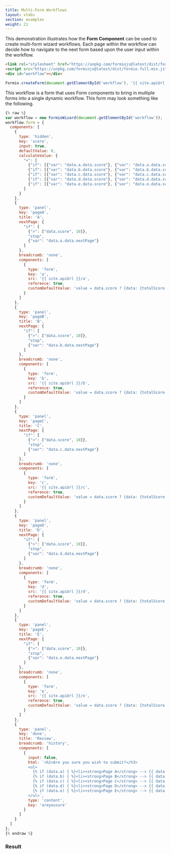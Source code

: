 ```yaml
---
title: Multi-Form Workflows
layout: vtabs
section: examples
weight: 21
---
```

This demonstration illustrates how the **Form Component** can be used to create multi-form wizard
workflows. Each page within the workflow can decide how to navigate to the next form based upon the
user input within the workflow.

```html
<link rel="stylesheet" href="https://unpkg.com/formiojs@latest/dist/formio.full.min.css">
<script src="https://unpkg.com/formiojs@latest/dist/formio.full.min.js"></script>
<div id="workflow"></div>
```

```js
Formio.createForm(document.getElementById('workflow'), '{{ site.apiUrl }}/multiform');
```

This workflow is a form that uses Form components to bring in multiple forms into a single dynamic workflow. This form
may look something like the following.

```js
{% raw %}
var workflow = new FormioWizard(document.getElementById('workflow'));
workflow.form = {
  components: [
    {
      type: 'hidden',
      key: 'score',
      input: true,
      defaultValue: 0,
      calculateValue: {
        "+": [
          {"if": [{"var": "data.a.data.score"}, {"var": "data.a.data.score"}, 0]},
          {"if": [{"var": "data.b.data.score"}, {"var": "data.b.data.score"}, 0]},
          {"if": [{"var": "data.c.data.score"}, {"var": "data.c.data.score"}, 0]},
          {"if": [{"var": "data.d.data.score"}, {"var": "data.d.data.score"}, 0]},
          {"if": [{"var": "data.e.data.score"}, {"var": "data.e.data.score"}, 0]}
        ]
      }
    },
    {
      type: 'panel',
      key: 'pageA',
      title: 'A',
      nextPage: {
        "if": [
          {">": ["data.score", 10]},
          "stop",
          {"var": "data.a.data.nextPage"}
        ]
      },
      breadcrumb: 'none',
      components: [
        {
          type: 'form',
          key: 'a',
          src: '{{ site.apiUrl }}/a',
          reference: true,
          customDefaultValue: 'value = data.score ? {data: {totalScore: data.score}} : {data: {totalScore: 0}};'
        }
      ]
    },
    {
      type: 'panel',
      key: 'pageB',
      title: 'B',
      nextPage: {
        "if": [
          {">": ["data.score", 10]},
          "stop",
          {"var": "data.b.data.nextPage"}
        ]
      },
      breadcrumb: 'none',
      components: [
        {
          type: 'form',
          key: 'b',
          src: '{{ site.apiUrl }}/b',
          reference: true,
          customDefaultValue: 'value = data.score ? {data: {totalScore: data.score}} : {data: {totalScore: 0}};'
        }
      ]
    },
    {
      type: 'panel',
      key: 'pageC',
      title: 'C',
      nextPage: {
        "if": [
          {">": ["data.score", 10]},
          "stop",
          {"var": "data.c.data.nextPage"}
        ]
      },
      breadcrumb: 'none',
      components: [
        {
          type: 'form',
          key: 'c',
          src: '{{ site.apiUrl }}/c',
          reference: true,
          customDefaultValue: 'value = data.score ? {data: {totalScore: data.score}} : {data: {totalScore: 0}};'
        }
      ]
    },
    {
      type: 'panel',
      key: 'pageD',
      title: 'D',
      nextPage: {
        "if": [
          {">": ["data.score", 10]},
          "stop",
          {"var": "data.d.data.nextPage"}
        ]
      },
      breadcrumb: 'none',
      components: [
        {
          type: 'form',
          key: 'd',
          src: '{{ site.apiUrl }}/d',
          reference: true,
          customDefaultValue: 'value = data.score ? {data: {totalScore: data.score}} : {data: {totalScore: 0}};'
        }
      ]
    },
    {
      type: 'panel',
      key: 'pageE',
      title: 'E',
      nextPage: {
        "if": [
          {">": ["data.score", 10]},
          "stop",
          {"var": "data.e.data.nextPage"}
        ]
      },
      breadcrumb: 'none',
      components: [
        {
          type: 'form',
          key: 'e',
          src: '{{ site.apiUrl }}/e',
          reference: true,
          customDefaultValue: 'value = data.score ? {data: {totalScore: data.score}} : {data: {totalScore: 0}};'
        }
      ]
    },
    {
      type: 'panel',
      key: 'done',
      title: 'Review',
      breadcrumb: 'history',
      components: [
        {
          input: false,
          html: `<h2>Are you sure you wish to submit?</h3>
          <ul>
            {% if (data.a) { %}<li><strong>Page A</strong> --> {{ data.a.data.nextPage }}</li>{% } %}
            {% if (data.b) { %}<li><strong>Page B</strong> --> {{ data.b.data.nextPage }}</li>{% } %}
            {% if (data.c) { %}<li><strong>Page C</strong> --> {{ data.c.data.nextPage }}</li>{% } %}
            {% if (data.d) { %}<li><strong>Page D</strong> --> {{ data.d.data.nextPage }}</li>{% } %}
            {% if (data.e) { %}<li><strong>Page E</strong> --> {{ data.e.data.nextPage }}</li>{% } %}
          </ul>`,
          type: 'content',
          key: 'areyousure'
        }
      ]
    }
  ]
};
{% endraw %}
```

<h3 class="mt-0">Result</h3>
<div class="card card-body bg-light">
  <div id="workflow"></div>
  <script type="text/javascript">
  {% raw %}
  Formio.createForm(document.getElementById('workflow'), {
    display: 'wizard',
    components: [
      {
        type: 'hidden',
        key: 'score',
        input: true,
        defaultValue: 0,
        calculateValue: {
          "+": [
            {"if": [{"var": "data.a.data.score"}, {"var": "data.a.data.score"}, 0]},
            {"if": [{"var": "data.b.data.score"}, {"var": "data.b.data.score"}, 0]},
            {"if": [{"var": "data.c.data.score"}, {"var": "data.c.data.score"}, 0]},
            {"if": [{"var": "data.d.data.score"}, {"var": "data.d.data.score"}, 0]},
            {"if": [{"var": "data.e.data.score"}, {"var": "data.e.data.score"}, 0]}
          ]
        }
      },
      {
        type: 'panel',
        key: 'pageA',
        title: 'A',
        nextPage: {
          "if": [
            {">": [{"var": "data.score"}, 10]},
            "stop",
            {"var": "data.a.data.nextPage"}
          ]
        },
        breadcrumb: 'none',
        components: [
          {
            type: 'form',
            key: 'a',
            src: '{{ site.apiUrl }}/a',
            reference: true,
            customDefaultValue: 'value = data.score ? {data: {totalScore: data.score}} : {data: {totalScore: 0}};'
          }
        ]
      },
      {
        type: 'panel',
        key: 'pageB',
        title: 'B',
        nextPage: {
          "if": [
            {">": [{"var": "data.score"}, 10]},
            "stop",
            {"var": "data.b.data.nextPage"}
          ]
        },
        breadcrumb: 'none',
        components: [
          {
            type: 'form',
            key: 'b',
            src: '{{ site.apiUrl }}/b',
            reference: true,
            customDefaultValue: 'value = data.score ? {data: {totalScore: data.score}} : {data: {totalScore: 0}};'
          }
        ]
      },
      {
        type: 'panel',
        key: 'pageC',
        title: 'C',
        nextPage: {
          "if": [
            {">": [{"var": "data.score"}, 10]},
            "stop",
            {"var": "data.c.data.nextPage"}
          ]
        },
        breadcrumb: 'none',
        components: [
          {
            type: 'form',
            key: 'c',
            src: '{{ site.apiUrl }}/c',
            reference: true,
            customDefaultValue: 'value = data.score ? {data: {totalScore: data.score}} : {data: {totalScore: 0}};'
          }
        ]
      },
      {
        type: 'panel',
        key: 'pageD',
        title: 'D',
        nextPage: {
          "if": [
            {">": [{"var": "data.score"}, 10]},
            "stop",
            {"var": "data.d.data.nextPage"}
          ]
        },
        breadcrumb: 'none',
        components: [
          {
            type: 'form',
            key: 'd',
            src: '{{ site.apiUrl }}/d',
            reference: true,
            customDefaultValue: 'value = data.score ? {data: {totalScore: data.score}} : {data: {totalScore: 0}};'
          }
        ]
      },
      {
        type: 'panel',
        key: 'pageE',
        title: 'E',
        nextPage: {
          "if": [
            {">": [{"var": "data.score"}, 10]},
            "stop",
            {"var": "data.e.data.nextPage"}
          ]
        },
        breadcrumb: 'none',
        components: [
          {
            type: 'form',
            key: 'e',
            src: '{{ site.apiUrl }}/e',
            reference: true,
            customDefaultValue: 'value = data.score ? {data: {totalScore: data.score}} : {data: {totalScore: 0}};'
          }
        ]
      },
      {
        type: 'panel',
        key: 'done',
        title: 'Review',
        breadcrumb: 'history',
        components: [
          {
            input: false,
            html: `<h2>Are you sure you wish to submit?</h3>
            <ul>
              {% if (data.a) { %}<li><strong>Page A</strong> --> {{ data.a.data.nextPage }}</li>{% } %}
              {% if (data.b) { %}<li><strong>Page B</strong> --> {{ data.b.data.nextPage }}</li>{% } %}
              {% if (data.c) { %}<li><strong>Page C</strong> --> {{ data.c.data.nextPage }}</li>{% } %}
              {% if (data.d) { %}<li><strong>Page D</strong> --> {{ data.d.data.nextPage }}</li>{% } %}
              {% if (data.e) { %}<li><strong>Page E</strong> --> {{ data.e.data.nextPage }}</li>{% } %}
            </ul>`,
            type: 'content',
            key: 'areyousure'
          }
        ]
      }
    ]
  }).then(function(workflow) {
    workflow.on('submit', function(submission) {
      console.log(submission);
    });
  });
  {% endraw %}
  </script>
</div>
